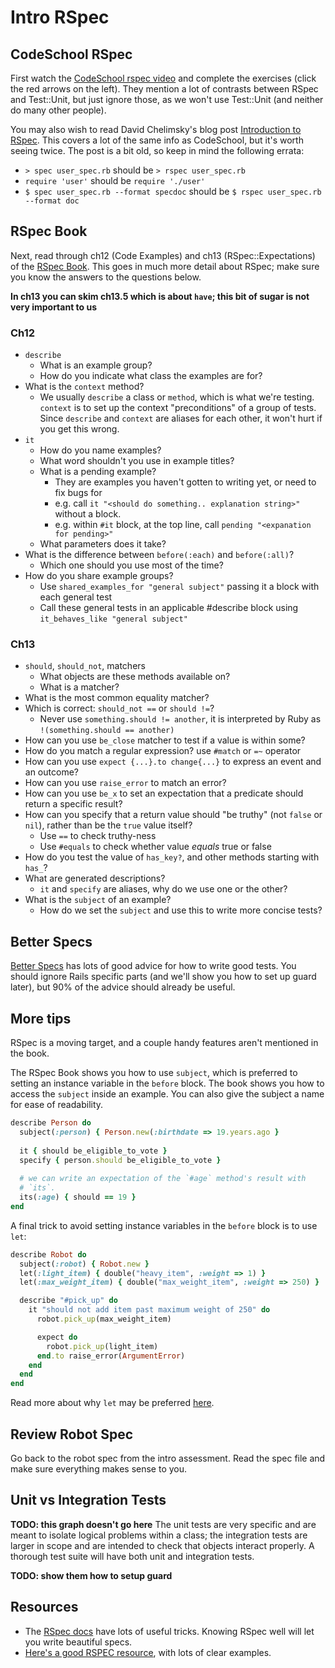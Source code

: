 # Intro RSpec
## CodeSchool RSpec
First watch the [CodeSchool rspec video][codeschool-rspec] and
complete the exercises (click the red arrows on the left). They
mention a lot of contrasts between RSpec and Test::Unit, but just
ignore those, as we won't use Test::Unit (and neither do many other
people).

You may also wish to read David Chelimsky's blog post
[Introduction to RSpec][chelimsky-rspec-intro]. This covers a lot of
the same info as CodeSchool, but it's worth seeing twice. The post is
a bit old, so keep in mind the following errata:

* `> spec user_spec.rb` should be `> rspec user_spec.rb`
* `require 'user'` should be `require './user'`
* `$ spec user_spec.rb --format specdoc` should be `$ rspec user_spec.rb --format doc`

## RSpec Book
Next, read through ch12 (Code Examples) and ch13 (RSpec::Expectations)
of the [RSpec Book][rspec-book]. This goes in much more detail about
RSpec; make sure you know the answers to the questions below.

**In ch13 you can skim ch13.5 which is about `have`; this bit of sugar
is not very important to us**

### Ch12
* `describe`
  * What is an example group?
  * How do you indicate what class the examples are for?
* What is the `context` method?
  * We usually `describe` a class or `method`, which is what we're
    testing. `context` is to set up the context "preconditions" of a
    group of tests. Since `describe` and `context` are aliases for
    each other, it won't hurt if you get this wrong.
* `it`
  * How do you name examples?
  * What word shouldn't you use in example titles?
  * What is a pending example?
    * They are examples you haven't gotten to writing yet, or need to fix bugs for
    * e.g. call `it "<should do something.. explanation string>"` without a block.
    * e.g. within `#it` block, at the top line, call `pending "<expanation for pending>"`
  * What parameters does it take?
* What is the difference between `before(:each)` and `before(:all)`?
  * Which one should you use most of the time?
* How do you share example groups?
  * Use `shared_examples_for "general subject"` passing it a block with each general test
  * Call these general tests in an applicable #describe block using `it_behaves_like "general subject"`

### Ch13

* `should`, `should_not`, matchers
  * What objects are these methods available on?
  * What is a matcher?
* What is the most common equality matcher?
* Which is correct: `should_not ==` or `should !=`?  
  * Never use `something.should != another`, it is interpreted by Ruby as `!(something.should == another)`
* How can you use `be_close` matcher to test if a value is within
  some?
* How do you match a regular expression? use `#match` or `=~` operator
* How can you use `expect {...}.to change{...}` to express an event
  and an outcome?
* How can you use `raise_error` to match an error?
* How can you use `be_x` to set an expectation that a predicate should
  return a specific result?
* How can you specify that a return value should "be truthy" (not
  `false` or `nil`), rather than be the `true` value itself?
  * Use `==` to check truthy-ness
  * Use `#equals` to check whether value *equals* true or false
* How do you test the value of `has_key?`, and other methods starting
  with `has_`?
* What are generated descriptions?
  * `it` and `specify` are aliases, why do we use one or the other?
* What is the `subject` of an example?
  * How do we set the `subject` and use this to write more concise
    tests?

## Better Specs

[Better Specs][better-specs] has lots of good advice for how to write
good tests. You should ignore Rails specific parts (and we'll show you
how to set up guard later), but 90% of the advice should already be
useful.

[better-specs]: http://betterspecs.org/

## More tips

RSpec is a moving target, and a couple handy features aren't mentioned
in the book.

The RSpec Book shows you how to use `subject`, which is preferred to
setting an instance variable in the `before` block. The book shows you
how to access the `subject` inside an example. You can also give the
subject a name for ease of readability.

```ruby
describe Person do
  subject(:person) { Person.new(:birthdate => 19.years.ago }
  
  it { should be_eligible_to_vote }
  specify { person.should be_eligible_to_vote }
  
  # we can write an expectation of the `#age` method's result with
  # `its`.
  its(:age) { should == 19 }
end
```

A final trick to avoid setting instance variables in the `before`
block is to use `let`:

```ruby
describe Robot do
  subject(:robot) { Robot.new }
  let(:light_item) { double("heavy_item", :weight => 1) }
  let(:max_weight_item) { double("max_weight_item", :weight => 250) }

  describe "#pick_up" do
    it "should not add item past maximum weight of 250" do
      robot.pick_up(max_weight_item)

      expect do
        robot.pick_up(light_item)
      end.to raise_error(ArgumentError)
    end
  end
end
```

Read more about why `let` may be preferred [here][myron-on-let].

## Review Robot Spec

Go back to the robot spec from the intro assessment. Read
the spec file and make sure everything makes sense to you.

## Unit vs Integration Tests
**TODO: this graph doesn't go here**
The unit tests are very specific and are meant to isolate logical
problems within a class; the integration tests are larger in scope and
are intended to check that objects interact properly. A thorough test
suite will have both unit and integration tests.

**TODO: show them how to setup guard**

## Resources
* The [RSpec docs][rspec-docs] have lots of useful tricks. Knowing
  RSpec well will let you write beautiful specs.
* [Here's a good RSPEC resource][monkeyman], with lots of clear examples.

[monkeyman]: http://rubydoc.info/gems/rspec-mocks/
[codeschool-rspec]: http://rspec.codeschool.com/levels/1
[chelimsky-rspec-intro]: http://blog.davidchelimsky.net/2007/05/14/an-introduction-to-rspec-part-i/
[rspec-book]: http://pragprog.com/book/achbd/the-rspec-book
[rspec-docs]: https://www.relishapp.com/rspec/rspec-core/v/2-4/docs
[myron-on-let]: http://stackoverflow.com/a/5359979
[robot-spec]: ../assessments/00_intro_assessment/robot_spec.rb
